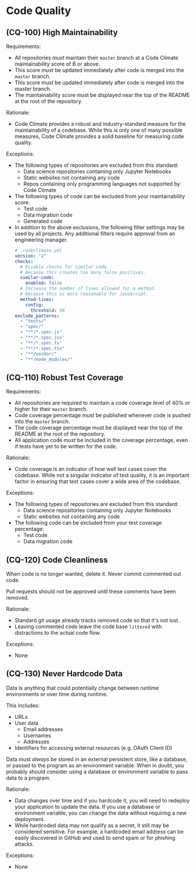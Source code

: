 # Code Quality

## (CQ-100) High Maintainability

Requirements:

- All repositories *must* maintain their `master` branch at a Code Climate maintainability
  score of B or above.
- This score *must* be updated immediately after code is merged into the `master`
  branch.
- This score must be updated immediately after code is merged into the master branch.
- The maintainability score must be displayed near the top of the README at the
  root of the repository.

Rationale:
  
- Code Climate provides a robust and industry-standard measure for the
  maintainability of a codebase. While this is only one of many possible
  measures, Code Climate provides a solid baseline for measuring code quality.

Exceptions:

- The following types of repositories are excluded from this standard:
    - Data science repositories containing only Jupyter Notebooks
    - Static websites not containing any code
    - Repos containing only programming languages not supported by Code Climate
- The following types of code can be excluded from your maintainability score:
    - Test code
    - Data migration code
    - Generated code
- In addition to the above exclusions, the following filter settings may be used
  by all projects. Any additional filters require approval from an engineering
  manager.
  ``` yaml
  # .codeclimate.yml
  version: "2"
  checks:
    # Disable checks for similar code.
    # Because this creates too many false positives.
    similar-code:
      enabled: false
    # Increase the number of lines allowed for a method.
    # Because this is more reasonable for JavaScript.
    method-lines:
      config:
        threshold: 50
  exclude_patterns:
    - "tests/"
    - "spec/"
    - "**/*.spec.js"
    - "**/*.spec.jsx"
    - "**/*.spec.ts"
    - "**/*.spec.tsx"
    - "**/vendor/"
    - "**/node_modules/"
  ```

## (CQ-110) Robust Test Coverage

Requirements:

- All repositories are required to maintain a code coverage level of 40%
  or higher for their `master` branch.
- Code coverage percentage *must* be published whenever code is pushed
  into the `master` branch.
- The code coverage percentage must be displayed near the top of the README at the
  root of the repository.
- All application code *must* be included in the coverage percentage, even if tests
  have yet to be written for the code.

Rationale:

- Code coverage is an indicator of how well test cases cover the codebase. While
  not a singular indicator of test quality, it is an important factor in ensuring
  that test cases cover a wide area of the codebase.

Exceptions:

- The following types of repositories are excluded from this standard:
    - Data science repositories containing only Jupyter Notebooks
    - Static websites not containing any code
- The following code can be excluded from your test coverage percentage:
    - Test code
    - Data migration code

## (CQ-120) Code Cleanliness

When code is no longer wanted, delete it. Never commit commented out code.

Pull requests should not be approved until these comments have been removed.

Rationale:

- Standard git usage already tracks removed code so that it's not lost.
- Leaving commented code leave the code base `littered` with distractions to
  the actual code flow.

Exceptions:

- None

## (CQ-130) Never Hardcode Data

Data is anything that could potentially change between runtime environments or
over time during runtime.

This includes:

- URLs
- User data
    - Email addresses
    - Usernames
    - Addresses
- Identifiers for accessing external resources (e.g. OAuth Client ID)

Data must _always_ be stored in an external persistent store, like a database, or
passed to the program as an environment variable. When in doubt, you probably should
consider using a database or environment variable to pass data to a program.

Rationale:

- Data changes over time and if you hardcode it, you will need to redeploy your
  application to update the data. If you use a database or environment
  variable, you can change the data without requiring a new deployment.
- While hardcoded data may not qualify as a secret, it still may be considered
  sensitive. For example, a hardcoded email address can be easily discovered in
  GitHub and used to send spam or for phishing attacks.

Exceptions:

- None
